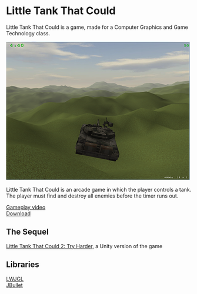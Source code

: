 # Little Tank That Could

Little Tank That Could is a game, made for a Computer Graphics and Game Technology class.

![Screenshot](screen.png)

Little Tank That Could is an arcade game in which the player controls a tank. The player must find and destroy all enemies before the timer runs out.

[Gameplay video](https://www.youtube.com/watch?v=b9BjdQYTVa8)    
[Download](../../releases/latest)

## The Sequel
[Little Tank That Could 2: Try Harder](https://bitbucket.org/jenzy/little-tank-that-could-2-try-harder), a Unity version of the game     

## Libraries
[LWJGL](http://lwjgl.org/)      
[JBullet](http://jbullet.advel.cz/)     
